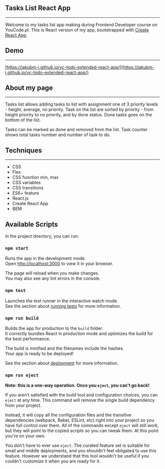## Tasks List React App
---
Welcome to my tasks list app making during Frontend Developer course on YouCode.pl.
This is React version of my app,  bootstrapped with [Create React App](https://github.com/facebook/create-react-app).
## Demo
---
[https://jakubm-i.github.io/yc-todo-extended-react-app/](https://jakubm-i.github.io/yc-todo-extended-react-app/)
## About my page
---
Tasks list allows adding tasks to list with assignment one of 3 priority levels - height, average, no priority. Task on the list are sorted by priority - from height priority to no priority, and by done status. Done tasks goes on the bottom of the list. 

Tasks can be marked as done and removed from the list. Task counter shows total tasks number and number of task to do.  

## Techniques
---
- CSS
- Flex
- CSS function min, max
- CSS variables
- CSS transitions
- ES6+ feature
- React.js
- Create React App
- BEM
## Available Scripts

In the project directory, you can run:

### `npm start`

Runs the app in the development mode.\
Open [http://localhost:3000](http://localhost:3000) to view it in your browser.

The page will reload when you make changes.\
You may also see any lint errors in the console.

### `npm test`

Launches the test runner in the interactive watch mode.\
See the section about [running tests](https://facebook.github.io/create-react-app/docs/running-tests) for more information.

### `npm run build`

Builds the app for production to the `build` folder.\
It correctly bundles React in production mode and optimizes the build for the best performance.

The build is minified and the filenames include the hashes.\
Your app is ready to be deployed!

See the section about [deployment](https://facebook.github.io/create-react-app/docs/deployment) for more information.

### `npm run eject`

**Note: this is a one-way operation. Once you `eject`, you can't go back!**

If you aren't satisfied with the build tool and configuration choices, you can `eject` at any time. This command will remove the single build dependency from your project.

Instead, it will copy all the configuration files and the transitive dependencies (webpack, Babel, ESLint, etc) right into your project so you have full control over them. All of the commands except `eject` will still work, but they will point to the copied scripts so you can tweak them. At this point you're on your own.

You don't have to ever use `eject`. The curated feature set is suitable for small and middle deployments, and you shouldn't feel obligated to use this feature. However we understand that this tool wouldn't be useful if you couldn't customize it when you are ready for it.
